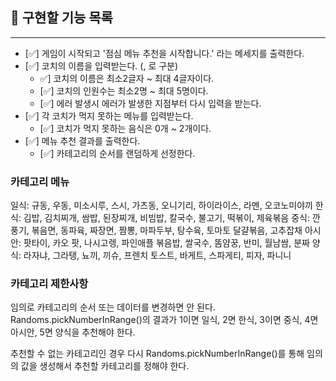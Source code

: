 ## 📝 구현할 기능 목록

---

- [✅] 게임이 시작되고 '점심 메뉴 추천을 시작합니다.' 라는 메세지를 출력한다.
- [✅] 코치의 이름을 입력받는다. (, 로 구분)
  - ✅] 코치의 이름은 최소2글자 ~ 최대 4글자이다.
  - [✅] 코치의 인원수는 최소2명 ~ 최대 5명이다.
  - [✅] 에러 발생시 에러가 발생한 지점부터 다시 입력을 받는다.
- [✅] 각 코치가 먹지 못하는 메뉴를 입력받는다.
  - [✅] 코치가 먹지 못하는 음식은 0개 ~ 2개이다.
- [✅] 메뉴 추천 결과를 출력한다.
  - [✅] 카테고리의 순서를 랜덤하게 선정한다.

### 카테고리 메뉴

일식: 규동, 우동, 미소시루, 스시, 가츠동, 오니기리, 하이라이스, 라멘, 오코노미야끼
한식: 김밥, 김치찌개, 쌈밥, 된장찌개, 비빔밥, 칼국수, 불고기, 떡볶이, 제육볶음
중식: 깐풍기, 볶음면, 동파육, 짜장면, 짬뽕, 마파두부, 탕수육, 토마토 달걀볶음, 고추잡채
아시안: 팟타이, 카오 팟, 나시고렝, 파인애플 볶음밥, 쌀국수, 똠얌꿍, 반미, 월남쌈, 분짜
양식: 라자냐, 그라탱, 뇨끼, 끼슈, 프렌치 토스트, 바게트, 스파게티, 피자, 파니니

### 카테고리 제한사항

임의로 카테고리의 순서 또는 데이터를 변경하면 안 된다.
Randoms.pickNumberInRange()의 결과가 1이면 일식, 2면 한식, 3이면 중식, 4면 아시안, 5면 양식을 추천해야 한다.

추천할 수 없는 카테고리인 경우 다시 Randoms.pickNumberInRange()를 통해 임의의 값을 생성해서 추천할 카테고리를 정해야 한다.
